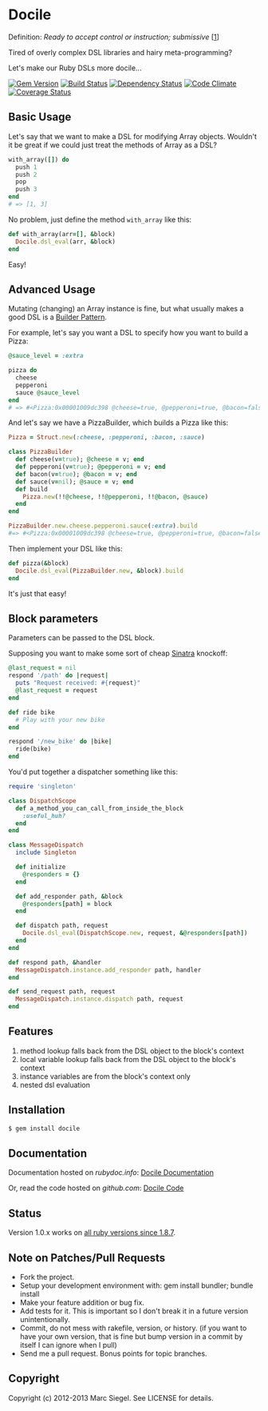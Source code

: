 # Docile

Definition: *Ready to accept control or instruction; submissive* [[1]]

Tired of overly complex DSL libraries and hairy meta-programming?

Let's make our Ruby DSLs more docile...

[1]: http://www.google.com/search?q=docile+definition   "Google"

[![Gem Version](https://badge.fury.io/rb/docile.png)](http://badge.fury.io/rb/docile)
[![Build Status](https://travis-ci.org/ms-ati/docile.png)](https://travis-ci.org/ms-ati/docile)
[![Dependency Status](https://gemnasium.com/ms-ati/docile.png)](https://gemnasium.com/ms-ati/docile)
[![Code Climate](https://codeclimate.com/github/ms-ati/docile.png)](https://codeclimate.com/github/ms-ati/docile)
[![Coverage Status](https://coveralls.io/repos/ms-ati/docile/badge.png)](https://coveralls.io/r/ms-ati/docile)

## Basic Usage

Let's say that we want to make a DSL for modifying Array objects.
Wouldn't it be great if we could just treat the methods of Array as a DSL?

```ruby
with_array([]) do
  push 1
  push 2
  pop
  push 3
end
# => [1, 3]
```

No problem, just define the method `with_array` like this:

``` ruby
def with_array(arr=[], &block)
  Docile.dsl_eval(arr, &block)
end
```

Easy!

## Advanced Usage

Mutating (changing) an Array instance is fine, but what usually makes a good DSL is a [Builder Pattern][2].

For example, let's say you want a DSL to specify how you want to build a Pizza:

```ruby
@sauce_level = :extra

pizza do
  cheese
  pepperoni
  sauce @sauce_level
end
# => #<Pizza:0x00001009dc398 @cheese=true, @pepperoni=true, @bacon=false, @sauce=:extra>
```

And let's say we have a PizzaBuilder, which builds a Pizza like this:

```ruby
Pizza = Struct.new(:cheese, :pepperoni, :bacon, :sauce)

class PizzaBuilder
  def cheese(v=true); @cheese = v; end
  def pepperoni(v=true); @pepperoni = v; end
  def bacon(v=true); @bacon = v; end
  def sauce(v=nil); @sauce = v; end
  def build
    Pizza.new(!!@cheese, !!@pepperoni, !!@bacon, @sauce)
  end
end

PizzaBuilder.new.cheese.pepperoni.sauce(:extra).build
#=> #<Pizza:0x00001009dc398 @cheese=true, @pepperoni=true, @bacon=false, @sauce=:extra>
```

Then implement your DSL like this:

``` ruby
def pizza(&block)
  Docile.dsl_eval(PizzaBuilder.new, &block).build
end
```

It's just that easy! 

[2]: http://stackoverflow.com/questions/328496/when-would-you-use-the-builder-pattern  "Builder Pattern"

## Block parameters

Parameters can be passed to the DSL block.

Supposing you want to make some sort of cheap [Sinatra][3] knockoff:

```ruby
@last_request = nil
respond '/path' do |request|
  puts "Request received: #{request}"
  @last_request = request
end

def ride bike
  # Play with your new bike
end

respond '/new_bike' do |bike|
  ride(bike)
end
```

You'd put together a dispatcher something like this:

```ruby
require 'singleton'

class DispatchScope
  def a_method_you_can_call_from_inside_the_block
    :useful_huh?
  end
end

class MessageDispatch
  include Singleton

  def initialize
    @responders = {}
  end

  def add_responder path, &block
    @responders[path] = block
  end

  def dispatch path, request
    Docile.dsl_eval(DispatchScope.new, request, &@responders[path])
  end
end

def respond path, &handler
  MessageDispatch.instance.add_responder path, handler
end

def send_request path, request
  MessageDispatch.instance.dispatch path, request
end
```

[3]: http://www.sinatrarb.com "Sinatra"

## Features

  1.  method lookup falls back from the DSL object to the block's context
  2.  local variable lookup falls back from the DSL object to the block's context
  3.  instance variables are from the block's context only
  4.  nested dsl evaluation

## Installation

``` bash
$ gem install docile
```

## Documentation

Documentation hosted on *rubydoc.info*: [Docile Documentation](http://rubydoc.info/gems/docile)

Or, read the code hosted on *github.com*: [Docile Code](https://github.com/ms-ati/docile)

## Status

Version 1.0.x works on [all ruby versions since 1.8.7](https://github.com/ms-ati/docile/blob/master/.travis.yml).

## Note on Patches/Pull Requests

  * Fork the project.
  * Setup your development environment with: gem install bundler; bundle install
  * Make your feature addition or bug fix.
  * Add tests for it. This is important so I don't break it in a
    future version unintentionally.
  * Commit, do not mess with rakefile, version, or history.
    (if you want to have your own version, that is fine but bump version in a commit by itself I can ignore when I pull)
  * Send me a pull request. Bonus points for topic branches.

## Copyright

Copyright (c) 2012-2013 Marc Siegel. See LICENSE for details.
